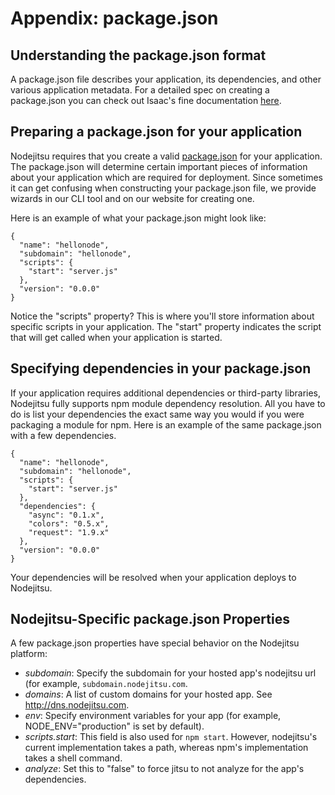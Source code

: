 # Appendix: package.json
<a name='apx:package'></a>

## Understanding the package.json format
A package.json file describes your application, its dependencies, and other various application metadata. For a detailed spec on creating a package.json you can check out Isaac's fine documentation [here](https://github.com/isaacs/npm/blob/master/doc/developers.md#readme). 

## Preparing a package.json for your application

Nodejitsu requires that you create a valid [package.json](#package_json) for your application. The package.json will determine certain important pieces of information about your application which are required for deployment. Since sometimes it can get confusing when constructing your package.json file, we provide wizards in our CLI tool and on our website for creating one. 

Here is an example of what your package.json might look like:


    {
      "name": "hellonode",
      "subdomain": "hellonode",
      "scripts": {
        "start": "server.js"
      },
      "version": "0.0.0"
    }

Notice the "scripts" property? This is where you'll store information about specific scripts in your application. The "start" property indicates the script that will get called when your application is started. 

## Specifying dependencies in your package.json

If your application requires additional dependencies or third-party libraries, Nodejitsu fully supports npm module dependency resolution. All you have to do is list your dependencies the exact same way you would if you were packaging a module for npm. Here is an example of the same package.json with a few dependencies.


    {
      "name": "hellonode",
      "subdomain": "hellonode",
      "scripts": {
        "start": "server.js"
      },
      "dependencies": {
        "async": "0.1.x",
        "colors": "0.5.x",
        "request": "1.9.x"
      },
      "version": "0.0.0"
    }

Your dependencies will be resolved when your application deploys to Nodejitsu.

## Nodejitsu-Specific package.json Properties

A few package.json properties have special behavior on the Nodejitsu platform:

* *subdomain*: Specify the subdomain for your hosted app's nodejitsu url (for example, `subdomain.nodejitsu.com`.
* *domains*: A list of custom domains for your hosted app. See <http://dns.nodejitsu.com>.
* *env*: Specify environment variables for your app (for example, NODE_ENV="production" is set by default).
* *scripts.start*: This field is also used for `npm start`. However, nodejitsu's current implementation takes a path, whereas npm's implementation takes a shell command.
* *analyze*: Set this to "false" to force jitsu to not analyze for the app's dependencies.

